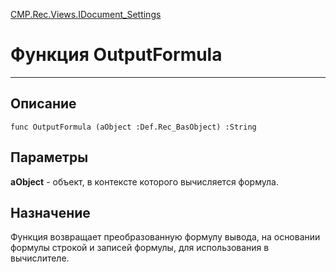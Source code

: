 ﻿---
Link: CMP.Rec.Views.IDocument_Settings.@OutputFormula
---

<!---  Навигация
[Имя проекта](#) :
-->
[CMP.Rec.Views.IDocument_Settings](Default)

# Функция OutputFormula
---

## Описание

    func OutputFormula (aObject :Def.Rec_BasObject) :String

## Параметры

**aObject** - объект, в контексте которого вычисляется формула.

<!--
## Аргументы{#Args}

### Аргумент1

Описание аргумента 1
-->

## Назначение

Функция возвращает преобразованную формулу вывода, на основании формулы строкой и записей формулы, для использования в вычислителе.

<!--
## Пример

    OutputFormula...
-->

